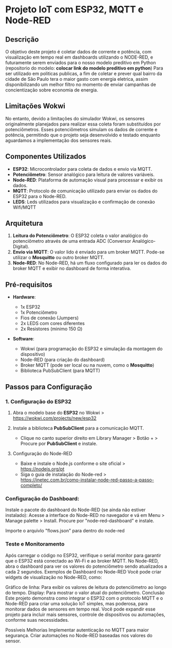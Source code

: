 # Projeto IoT com ESP32, MQTT e Node-RED

## Descrição

O objetivo deste projeto é coletar dados de corrente e potência, com visualização em tempo real em dashboards utilizando o NODE-RED, e futuramente serem enviados para o nosso modelo preditivo em Python (repositorio do modelo: **colocar link do modelo preditivo em python**) Para ser utilizado em politicas publicas, a fim de coletar e prever qual bairro da cidade de São Paulo tera o maior gasto com energia eletrica, assim disponibilizando um melhor filtro no momento de enviar campanhas de concientização sobre economia de energia. 

## Limitações Wokwi

No entanto, devido a limitações do simulador Wokwi, os sensores originalmente planejados para realizar essa coleta foram substituídos por potenciômetros. Esses potenciômetros simulam os dados de corrente e potência, permitindo que o projeto seja desenvolvido e testado enquanto aguardamos a implementação dos sensores reais.

## Componentes Utilizados

- **ESP32**: Microcontrolador para coleta de dados e envio via MQTT.
- **Potenciômetro**: Sensor analógico para leitura de valores variáveis.
- **Node-RED**: Plataforma de automação visual para processar e exibir os dados.
- **MQTT**: Protocolo de comunicação utilizado para enviar os dados do ESP32 para o Node-RED.
- **LEDS**: Leds utilizados para visualização e confirmação de conexão Wifi/MQTT

## Arquitetura

1. **Leitura do Potenciômetro**: O ESP32 coleta o valor analógico do potenciômetro através de uma entrada ADC (Conversor Analógico-Digital).
2. **Envio via MQTT**: O valor lido é enviado para um broker MQTT. Pode-se utilizar o **Mosquitto** ou outro broker MQTT.
3. **Node-RED**: No Node-RED, há um fluxo configurado para ler os dados do broker MQTT e exibir no dashboard de forma interativa.

## Pré-requisitos

- **Hardware**:
  - 1x ESP32
  - 1x Potenciômetro
  - Fios de conexão (Jumpers)
  - 2x LEDS com cores diferentes
  - 2x Resistores (minimo 150 Ω)

- **Software**:
  - Wokwi (para programação do ESP32 e simulação da montagem do dispositivo)
  - Node-RED (para criação do dashboard)
  - Broker MQTT (pode ser local ou na nuvem, como o **Mosquitto**)
  - Biblioteca PubSubClient (para MQTT)

## Passos para Configuração

### 1. Configuração do ESP32

1. Abra o modelo base do **ESP32** no Wokwi > https://wokwi.com/projects/new/esp32
2. Instale a biblioteca **PubSubClient** para a comunicação MQTT.
   - Clique no canto superior direito em Library Manager > Botão + > Procure por **PubSubClient** e instale.
     
2. Configuração do Node-RED
   - Baixe e instale o Node.js conforme o site oficial > https://nodejs.org/pt
   - Siga o guia de instalação do Node-red > https://inetec.com.br/como-instalar-node-red-passo-a-passo-completo/ 

### Configuração do Dashboard:

Instale o pacote do dashboard do Node-RED (se ainda não estiver instalado):
Acesse a interface do Node-RED no navegador e vá em Menu > Manage palette > Install.
Procure por "node-red-dashboard" e instale.

Importe o arquivlo "flows.json" para dentro do node-red
 
### Teste e Monitoramento
Após carregar o código no ESP32, verifique o serial monitor para garantir que o ESP32 está conectado ao Wi-Fi e ao broker MQTT.
No Node-RED, abra o dashboard para ver os valores do potenciômetro sendo atualizados a cada 2 segundos.
Exemplos de Dashboard no Node-RED
Você pode criar widgets de visualização no Node-RED, como:

Gráfico de linha: Para exibir os valores de leitura do potenciômetro ao longo do tempo.
Display: Para mostrar o valor atual do potenciômetro.
Conclusão
Este projeto demonstra como integrar o ESP32 com o protocolo MQTT e o Node-RED para criar uma solução IoT simples, mas poderosa, para monitorar dados de sensores em tempo real. Você pode expandir esse projeto para incluir mais sensores, controle de dispositivos ou automações, conforme suas necessidades.

Possíveis Melhorias
Implementar autenticação no MQTT para maior segurança.
Criar automações no Node-RED baseadas nos valores do sensor.
